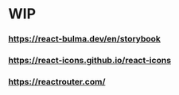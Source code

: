 # WIP

### https://react-bulma.dev/en/storybook

### https://react-icons.github.io/react-icons

### https://reactrouter.com/

